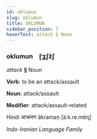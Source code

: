 ```yaml
---
id: oklumun
slug: oklumun
title: OKLUMUN
sidebar_position: 7
hoverText: attack § Noun
---
```


### oklumun&emsp;<span kind="abugida">ɽ̑ʓʃƶ̃ʃ</span>

*attack* **§** Noun

**Verb**: to be an attack/assault

**Noun**: attack/assault

**Modifier**: attack/assault-related

Hindi आक्रमण ākramaṇ [äːk.ɾɐ.mɐ̃ɳ]

*Indo-Iranian Language Family*